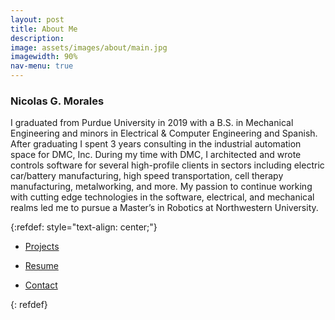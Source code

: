 ```yaml
---
layout: post
title: About Me
description:
image: assets/images/about/main.jpg
imagewidth: 90%
nav-menu: true
---
```


### Nicolas G. Morales

I graduated from Purdue University in 2019 with a B.S. in Mechanical Engineering and minors in Electrical & Computer Engineering and Spanish. After graduating I spent 3 years consulting in the industrial automation space for DMC, Inc. During my time with DMC, I architected and wrote controls software for several high-profile clients in sectors including electric car/battery manufacturing, high speed transportation, cell therapy manufacturing, metalworking, and more. My passion to continue working with cutting edge technologies in the software, electrical, and mechanical realms led me to pursue a Master’s in Robotics at Northwestern University.

{:refdef: style="text-align: center;"}
<div class="inner">
    <ul class="actions">
        <li><a href="projects.html" class="button next">Projects</a></li>
    </ul>
    <ul class="actions">
        <li><a href="resume.html" class="button next">Resume</a></li>
    </ul>
    <ul class="actions">
        <li><a href="contact.html" class="button next">Contact</a></li>
    </ul>
</div>
{: refdef}